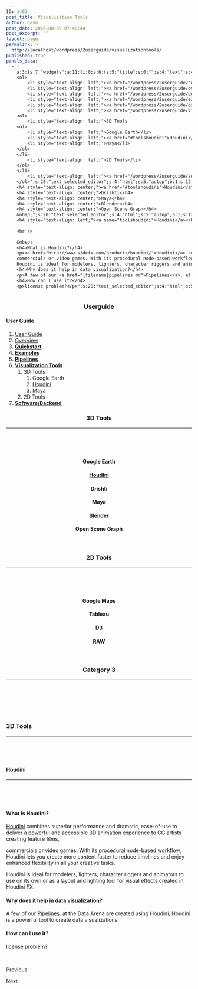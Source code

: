 ```yaml
---
ID: 1403
post_title: Visualisation Tools
author: davm
post_date: 2016-08-09 07:40:44
post_excerpt: ""
layout: page
permalink: >
  http://localhost/wordpress/2userguide/visualizationtools/
published: true
panels_data:
  - |
    a:3:{s:7:"widgets";a:11:{i:0;a:6:{s:5:"title";s:0:"";s:4:"text";s:46:"<h3 style="text-align: center;">Userguide</h3>";s:20:"text_selected_editor";s:4:"html";s:5:"autop";b:1;s:12:"_sow_form_id";s:13:"578723843cea2";s:11:"panels_info";a:7:{s:5:"class";s:31:"SiteOrigin_Widget_Editor_Widget";s:3:"raw";b:0;s:4:"grid";i:0;s:4:"cell";i:0;s:2:"id";i:0;s:9:"widget_id";s:36:"1ea35202-0ffb-4952-88db-1380842ca3f4";s:5:"style";a:2:{s:7:"padding";s:3:"0px";s:18:"background_display";s:4:"tile";}}}i:1;a:5:{s:8:"headline";a:6:{s:4:"text";s:0:"";s:3:"tag";s:2:"h3";s:4:"font";s:7:"default";s:5:"color";b:0;s:5:"align";s:4:"left";s:24:"so_field_container_state";s:4:"open";}s:12:"sub_headline";a:6:{s:4:"text";s:0:"";s:3:"tag";s:2:"h3";s:4:"font";s:7:"default";s:5:"color";b:0;s:5:"align";s:6:"center";s:24:"so_field_container_state";s:4:"open";}s:7:"divider";a:8:{s:5:"style";s:5:"solid";s:6:"weight";s:4:"thin";s:5:"color";b:0;s:11:"side_margin";s:4:"20px";s:16:"side_margin_unit";s:2:"px";s:10:"top_margin";s:4:"20px";s:15:"top_margin_unit";s:2:"px";s:24:"so_field_container_state";s:4:"open";}s:12:"_sow_form_id";s:13:"57871dc1b3fe7";s:11:"panels_info";a:7:{s:5:"class";s:33:"SiteOrigin_Widget_Headline_Widget";s:3:"raw";b:0;s:4:"grid";i:0;s:4:"cell";i:0;s:2:"id";i:1;s:9:"widget_id";s:36:"42c24578-cfd7-4dd5-8d52-e5b5178da0b8";s:5:"style";a:2:{s:7:"padding";s:3:"0px";s:18:"background_display";s:4:"tile";}}}i:2;a:6:{s:5:"title";s:0:"";s:4:"text";s:1084:"<h4>User Guide</h4>
    <ol>
     	<li style="text-align: left;"><a href="/wordpress/2userguide/"> User Guide </a></li>
     	<li style="text-align: left;"><a href="/wordpress/2userguide/overview/"> Overview </a></li>
     	<li style="text-align: left;"><a href="/wordpress/2userguide/quickstart/"><strong> Quickstart</strong></a></li>
     	<li style="text-align: left;"><a href="/wordpress/2userguide/examples/"><strong> Examples</strong></a></li>
     	<li style="text-align: left;"><a href="/wordpress/2userguide/pipelines/"><strong> Pipelines</strong></a></li>
     	<li style="text-align: left;"><a href="/wordpress/2userguide/visualizationtools/"><strong> Visualization Tools</strong></a>
    <ol>
     	<li style="text-align: left;">3D Tools
    <ol>
     	<li style="text-align: left;">Google Earth</li>
     	<li style="text-align: left;"><a href="#toolshoudini">Houdini</a></li>
     	<li style="text-align: left;">Maya</li>
    </ol>
    </li>
     	<li style="text-align: left;">2D Tools</li>
    </ol>
    </li>
     	<li style="text-align: left;"><a href="/wordpress/2userguide/softwarebackend/"><strong> Software/Backend</strong></a></li>
    </ol>";s:20:"text_selected_editor";s:4:"html";s:5:"autop";b:1;s:12:"_sow_form_id";s:13:"576b4c626e8f5";s:11:"panels_info";a:7:{s:5:"class";s:31:"SiteOrigin_Widget_Editor_Widget";s:3:"raw";b:0;s:4:"grid";i:1;s:4:"cell";i:0;s:2:"id";i:2;s:9:"widget_id";s:36:"4a98973e-09c0-48a2-923d-fcbc887ca755";s:5:"style";a:1:{s:18:"background_display";s:4:"tile";}}}i:3;a:6:{s:5:"title";s:0:"";s:4:"text";s:60:"<h3 style="text-align: center;">3D Tools</h3><hr /><p> </p>";s:20:"text_selected_editor";s:4:"tmce";s:5:"autop";b:1;s:12:"_sow_form_id";s:13:"57aa8719cb560";s:11:"panels_info";a:7:{s:5:"class";s:31:"SiteOrigin_Widget_Editor_Widget";s:3:"raw";b:0;s:4:"grid";i:1;s:4:"cell";i:1;s:2:"id";i:3;s:9:"widget_id";s:36:"3b2ca69e-b9a4-41a7-9ebe-a4250e21319e";s:5:"style";a:1:{s:18:"background_display";s:4:"tile";}}}i:4;a:6:{s:5:"title";s:0:"";s:4:"text";s:315:"<h4 style="text-align: center;">Google Earth</h4>
    <h4 style="text-align: center;"><a href="#toolshoudini">Houdini</a></h4>
    <h4 style="text-align: center;">Drishti</h4>
    <h4 style="text-align: center;">Maya</h4>
    <h4 style="text-align: center;">Blender</h4>
    <h4 style="text-align: center;">Open Scene Graph</h4>
    &nbsp;";s:20:"text_selected_editor";s:4:"html";s:5:"autop";b:1;s:12:"_sow_form_id";s:13:"57aa8a3dcee95";s:11:"panels_info";a:7:{s:5:"class";s:31:"SiteOrigin_Widget_Editor_Widget";s:3:"raw";b:0;s:4:"grid";i:1;s:4:"cell";i:1;s:2:"id";i:4;s:9:"widget_id";s:36:"3b2ca69e-b9a4-41a7-9ebe-a4250e21319e";s:5:"style";a:1:{s:18:"background_display";s:4:"tile";}}}i:5;a:6:{s:5:"title";s:0:"";s:4:"text";s:60:"<h3 style="text-align: center;">2D Tools</h3><hr /><p> </p>";s:20:"text_selected_editor";s:7:"tinymce";s:5:"autop";b:1;s:12:"_sow_form_id";s:13:"57aa8729bb3af";s:11:"panels_info";a:7:{s:5:"class";s:31:"SiteOrigin_Widget_Editor_Widget";s:3:"raw";b:0;s:4:"grid";i:1;s:4:"cell";i:2;s:2:"id";i:5;s:9:"widget_id";s:36:"4dc6f9fc-f6ce-4e6e-86b7-8be1b6482cfb";s:5:"style";a:1:{s:18:"background_display";s:4:"tile";}}}i:6;a:6:{s:5:"title";s:0:"";s:4:"text";s:180:"<h4 style="text-align: center;">Google Maps</h4><h4 style="text-align: center;">Tableau</h4><h4 style="text-align: center;">D3</h4><h4 style="text-align: center;">RAW</h4><p> </p>";s:20:"text_selected_editor";s:7:"tinymce";s:5:"autop";b:1;s:12:"_sow_form_id";s:13:"57aa88dd6b41a";s:11:"panels_info";a:7:{s:5:"class";s:31:"SiteOrigin_Widget_Editor_Widget";s:3:"raw";b:0;s:4:"grid";i:1;s:4:"cell";i:2;s:2:"id";i:6;s:9:"widget_id";s:36:"4dc6f9fc-f6ce-4e6e-86b7-8be1b6482cfb";s:5:"style";a:1:{s:18:"background_display";s:4:"tile";}}}i:7;a:6:{s:5:"title";s:0:"";s:4:"text";s:65:"<h3 style="text-align: center;">Category 3 </h3><hr /><p> </p>";s:20:"text_selected_editor";s:7:"tinymce";s:5:"autop";b:1;s:12:"_sow_form_id";s:13:"57aa8926dcffb";s:11:"panels_info";a:7:{s:5:"class";s:31:"SiteOrigin_Widget_Editor_Widget";s:3:"raw";b:0;s:4:"grid";i:1;s:4:"cell";i:3;s:2:"id";i:7;s:9:"widget_id";s:36:"4dc6f9fc-f6ce-4e6e-86b7-8be1b6482cfb";s:5:"style";a:1:{s:18:"background_display";s:4:"tile";}}}i:8;a:6:{s:5:"title";s:0:"";s:4:"text";s:58:"<h3 style="text-align: left;">3D Tools</h3><hr /><p> </p>";s:20:"text_selected_editor";s:4:"tmce";s:5:"autop";b:1;s:12:"_sow_form_id";s:13:"57aa8a3bc72af";s:11:"panels_info";a:7:{s:5:"class";s:31:"SiteOrigin_Widget_Editor_Widget";s:3:"raw";b:0;s:4:"grid";i:2;s:4:"cell";i:1;s:2:"id";i:8;s:9:"widget_id";s:36:"3b2ca69e-b9a4-41a7-9ebe-a4250e21319e";s:5:"style";a:1:{s:18:"background_display";s:4:"tile";}}}i:9;a:6:{s:5:"title";s:0:"";s:4:"text";s:1012:"<h4 style="text-align: left;"></h4>
    <h4 style="text-align: left;"><a name="toolshoudini">Houdini</a></h4>
    
    <hr />
    
    &nbsp;
    <h4>What is Houdini?</h4>
    <p><a href="http://www.sidefx.com/products/houdini/">Houdini</a> combines superior performance and dramatic, ease-of-use to deliver a powerful and accessible 3D animation experience to CG artists creating feature films,<br />
    commercials or video games. With its procedural node-based workflow, Houdini lets you create more content faster to reduce timelines and enjoy enhanced flexibility in all your creative tasks.<br />
    Houdini is ideal for modelers, lighters, character riggers and animators to use on its own or as a layout and lighting tool for visual effects created in Houdini FX.</p>
    <h4>Why does it help in data visualization?</h4>
    <p>A few of our <a href="{filename}pipelines.md">Pipelines</a>. at the Data Arena are created using Houdini, Houdini is a powerful tool to create data visualizations.</p>
    <h4>How can I use it?</h4>
    <p>license problem?</p>";s:20:"text_selected_editor";s:4:"html";s:5:"autop";b:1;s:12:"_sow_form_id";s:13:"57aa8a5d5830b";s:11:"panels_info";a:7:{s:5:"class";s:31:"SiteOrigin_Widget_Editor_Widget";s:3:"raw";b:0;s:4:"grid";i:2;s:4:"cell";i:1;s:2:"id";i:9;s:9:"widget_id";s:36:"3b2ca69e-b9a4-41a7-9ebe-a4250e21319e";s:5:"style";a:1:{s:18:"background_display";s:4:"tile";}}}i:10;a:14:{s:8:"features";a:3:{i:0;a:9:{s:15:"container_color";b:0;s:4:"icon";s:31:"fontawesome-arrow-circle-o-left";s:10:"icon_color";s:7:"#3d3d3d";s:10:"icon_image";i:0;s:15:"icon_image_size";s:4:"full";s:5:"title";s:0:"";s:4:"text";s:0:"";s:9:"more_text";s:9:"Previous ";s:8:"more_url";s:0:"";}i:1;a:9:{s:15:"container_color";s:7:"#404040";s:4:"icon";s:0:"";s:10:"icon_color";s:7:"#FFFFFF";s:10:"icon_image";i:0;s:15:"icon_image_size";s:4:"full";s:5:"title";s:0:"";s:4:"text";s:0:"";s:9:"more_text";s:0:"";s:8:"more_url";s:0:"";}i:2;a:9:{s:15:"container_color";s:7:"#e8e8e8";s:4:"icon";s:32:"fontawesome-arrow-circle-o-right";s:10:"icon_color";s:7:"#3d3d3d";s:10:"icon_image";i:0;s:15:"icon_image_size";s:4:"full";s:5:"title";s:0:"";s:4:"text";s:0:"";s:9:"more_text";s:5:"Next ";s:8:"more_url";s:0:"";}}s:5:"fonts";a:4:{s:13:"title_options";a:5:{s:4:"font";s:7:"default";s:4:"size";b:0;s:9:"size_unit";s:2:"px";s:5:"color";b:0;s:24:"so_field_container_state";s:6:"closed";}s:12:"text_options";a:5:{s:4:"font";s:7:"default";s:4:"size";b:0;s:9:"size_unit";s:2:"px";s:5:"color";b:0;s:24:"so_field_container_state";s:6:"closed";}s:17:"more_text_options";a:5:{s:4:"font";s:7:"default";s:4:"size";b:0;s:9:"size_unit";s:2:"px";s:5:"color";b:0;s:24:"so_field_container_state";s:6:"closed";}s:24:"so_field_container_state";s:6:"closed";}s:15:"container_shape";s:0:"";s:14:"container_size";s:4:"84px";s:19:"container_size_unit";s:2:"px";s:9:"icon_size";s:4:"24px";s:14:"icon_size_unit";s:2:"px";s:7:"per_row";i:3;s:10:"responsive";b:1;s:12:"_sow_form_id";s:13:"57873dc4344d9";s:10:"title_link";b:0;s:9:"icon_link";b:0;s:10:"new_window";b:0;s:11:"panels_info";a:7:{s:5:"class";s:33:"SiteOrigin_Widget_Features_Widget";s:3:"raw";b:0;s:4:"grid";i:4;s:4:"cell";i:0;s:2:"id";i:10;s:9:"widget_id";s:36:"9cfce0d0-9f38-47ab-930d-0f36248ba8e9";s:5:"style";a:1:{s:18:"background_display";s:4:"tile";}}}}s:5:"grids";a:5:{i:0;a:2:{s:5:"cells";i:1;s:5:"style";a:3:{s:7:"padding";s:3:"0px";s:5:"align";s:0:"";s:14:"column_padding";s:0:"";}}i:1;a:2:{s:5:"cells";i:5;s:5:"style";a:4:{s:7:"padding";s:4:"20px";s:5:"align";s:0:"";s:11:"row_stretch";s:4:"full";s:14:"column_padding";s:0:"";}}i:2;a:2:{s:5:"cells";i:3;s:5:"style";a:4:{s:7:"padding";s:4:"10px";s:5:"align";s:0:"";s:11:"row_stretch";s:4:"full";s:14:"column_padding";s:0:"";}}i:3;a:2:{s:5:"cells";i:3;s:5:"style";a:4:{s:7:"padding";s:4:"20px";s:5:"align";s:0:"";s:11:"row_stretch";s:4:"full";s:14:"column_padding";s:0:"";}}i:4;a:2:{s:5:"cells";i:1;s:5:"style";a:0:{}}}s:10:"grid_cells";a:13:{i:0;a:2:{s:4:"grid";i:0;s:6:"weight";i:1;}i:1;a:2:{s:4:"grid";i:1;s:6:"weight";d:0.2340136054421800004821108132091467268764972686767578125;}i:2;a:2:{s:4:"grid";i:1;s:6:"weight";d:0.2348639455782300100583626090156030841171741485595703125;}i:3;a:2:{s:4:"grid";i:1;s:6:"weight";d:0.22295918367347000721423455615877173840999603271484375;}i:4;a:2:{s:4:"grid";i:1;s:6:"weight";d:0.2331632653061199988986373909938265569508075714111328125;}i:5;a:2:{s:4:"grid";i:1;s:6:"weight";d:0.07499999999999999722444243843710864894092082977294921875;}i:6;a:2:{s:4:"grid";i:2;s:6:"weight";d:0.226999999999999813038442653123638592660427093505859375;}i:7;a:2:{s:4:"grid";i:2;s:6:"weight";d:0.69836738703339928946434156387113034725189208984375;}i:8;a:2:{s:4:"grid";i:2;s:6:"weight";d:0.0746326129666009252527913986341445706784725189208984375;}i:9;a:2:{s:4:"grid";i:3;s:6:"weight";d:0.229575163398691384220029476637137122452259063720703125;}i:10;a:2:{s:4:"grid";i:3;s:6:"weight";d:0.69444444444444408670591428744955919682979583740234375;}i:11;a:2:{s:4:"grid";i:3;s:6:"weight";d:0.07598039215686445968511719684101990424096584320068359375;}i:12;a:2:{s:4:"grid";i:4;s:6:"weight";i:1;}}}
---
```

<h3 style="text-align: center;">Userguide</h3>
<h4>User Guide</h4>
<ol>
 	<li style="text-align: left;"><a href="/wordpress/2userguide/"> User Guide </a></li>
 	<li style="text-align: left;"><a href="/wordpress/2userguide/overview/"> Overview </a></li>
 	<li style="text-align: left;"><a href="/wordpress/2userguide/quickstart/"><strong> Quickstart</strong></a></li>
 	<li style="text-align: left;"><a href="/wordpress/2userguide/examples/"><strong> Examples</strong></a></li>
 	<li style="text-align: left;"><a href="/wordpress/2userguide/pipelines/"><strong> Pipelines</strong></a></li>
 	<li style="text-align: left;"><a href="/wordpress/2userguide/visualizationtools/"><strong> Visualization Tools</strong></a>
<ol>
 	<li style="text-align: left;">3D Tools
<ol>
 	<li style="text-align: left;">Google Earth</li>
 	<li style="text-align: left;"><a href="#toolshoudini">Houdini</a></li>
 	<li style="text-align: left;">Maya</li>
</ol>
</li>
 	<li style="text-align: left;">2D Tools</li>
</ol>
</li>
 	<li style="text-align: left;"><a href="/wordpress/2userguide/softwarebackend/"><strong> Software/Backend</strong></a></li>
</ol>
<h3 style="text-align: center;">3D Tools</h3>

<hr />

&nbsp;

&nbsp;
<h4 style="text-align: center;">Google Earth</h4>
<h4 style="text-align: center;"><a href="#toolshoudini">Houdini</a></h4>
<h4 style="text-align: center;">Drishti</h4>
<h4 style="text-align: center;">Maya</h4>
<h4 style="text-align: center;">Blender</h4>
<h4 style="text-align: center;">Open Scene Graph</h4>
&nbsp;
<h3 style="text-align: center;">2D Tools</h3>

<hr />

&nbsp;

&nbsp;
<h4 style="text-align: center;">Google Maps</h4>
<h4 style="text-align: center;">Tableau</h4>
<h4 style="text-align: center;">D3</h4>
<h4 style="text-align: center;">RAW</h4>
&nbsp;
<h3 style="text-align: center;">Category 3</h3>

<hr />

&nbsp;

&nbsp;

&nbsp;
<h3 style="text-align: left;">3D Tools</h3>

<hr />

&nbsp;

&nbsp;
<h4 style="text-align: left;"></h4>
<h4 style="text-align: left;">Houdini</h4>

<hr />

&nbsp;

&nbsp;
<h4>What is Houdini?</h4>
<a href="http://www.sidefx.com/products/houdini/">Houdini</a> combines superior performance and dramatic, ease-of-use to deliver a powerful and accessible 3D animation experience to CG artists creating feature films,

commercials or video games. With its procedural node-based workflow, Houdini lets you create more content faster to reduce timelines and enjoy enhanced flexibility in all your creative tasks.

Houdini is ideal for modelers, lighters, character riggers and animators to use on its own or as a layout and lighting tool for visual effects created in Houdini FX.
<h4>Why does it help in data visualization?</h4>
A few of our <a href="{filename}pipelines.md">Pipelines</a>. at the Data Arena are created using Houdini, Houdini is a powerful tool to create data visualizations.
<h4>How can I use it?</h4>
license problem?

&nbsp;
<p class="sow-more-text">Previous</p>
<p class="sow-more-text">Next</p>